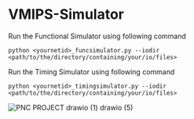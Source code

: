 # VMIPS-Simulator

Run the Functional Simulator using following command
```
python <yournetid>_funcsimulator.py --iodir <path/to/the/directory/containing/your/io/files>
```

Run the Timing Simulator using following command
```
python <yournetid>_timingsimulator.py --iodir <path/to/the/directory/containing/your/io/files>
```

![PNC PROJECT drawio (1) drawio (5)](https://user-images.githubusercontent.com/63849382/235380101-f0c32574-852e-4fb3-aa97-e55c7ce0790e.png)
